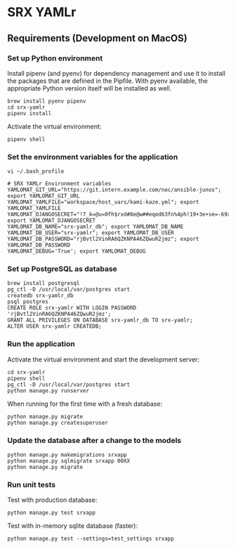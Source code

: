 # SRX YAMLr

## Requirements (Development on MacOS)

### Set up Python environment

Install pipenv (and pyenv) for dependency management and use it to install the packages that are defined in the Pipfile. With pyenv available, the appropriate Python version itself will be installed as well.

    brew install pyenv pipenv
    cd srx-yamlr
    pipenv install

Activate the virtual environment:

    pipenv shell


### Set the environment variables for the application

    vi ~/.bash_profile

    # SRX YAMLr Environment variables
    YAMLOMAT_GIT_URL="https://git.intern.example.com/noc/ansible-junos"; export YAMLOMAT_GIT_URL
    YAMLOMAT_YAMLFILE="workspace/host_vars/kami-kaze.yml"; export YAMLOMAT_YAMLFILE
    YAMLOMAT_DJANGOSECRET="!7_k=@u=0fh$rxd#8e@w##eqed63fn%4ph!19+3e+se=-69x7%"; export YAMLOMAT_DJANGOSECRET
    YAMLOMAT_DB_NAME="srx-yamlr_db"; export YAMLOMAT_DB_NAME
    YAMLOMAT_DB_USER="srx-yamlr"; export YAMLOMAT_DB_USER
    YAMLOMAT_DB_PASSWORD="rjBvtl2VinRA6QZKNPA46ZQwuR2jmz"; export YAMLOMAT_DB_PASSWORD
    YAMLOMAT_DEBUG='True'; export YAMLOMAT_DEBUG


### Set up PostgreSQL as database

    brew install postgresql
    pg_ctl -D /usr/local/var/postgres start
    createdb srx-yamlr_db
    psql postgres
    CREATE ROLE srx-yamlr WITH LOGIN PASSWORD 'rjBvtl2VinRA6QZKNPA46ZQwuR2jmz';
    GRANT ALL PRIVILEGES ON DATABASE srx-yamlr_db TO srx-yamlr;
    ALTER USER srx-yamlr CREATEDB;


### Run the application

Activate the virtual environment and start the development server:

    cd srx-yamlr
    pipenv shell
    pg_ctl -D /usr/local/var/postgres start
    python manage.py runserver

When running for the first time with a fresh database:

    python manage.py migrate
    python manage.py createsuperuser


### Update the database after a change to the models

    python manage.py makemigrations srxapp
    python manage.py sqlmigrate srxapp 00XX
    python manage.py migrate


### Run unit tests

Test with production database:

    python manage.py test srxapp

Test with in-memory sqlite database (faster):

    python manage.py test --settings=test_settings srxapp
